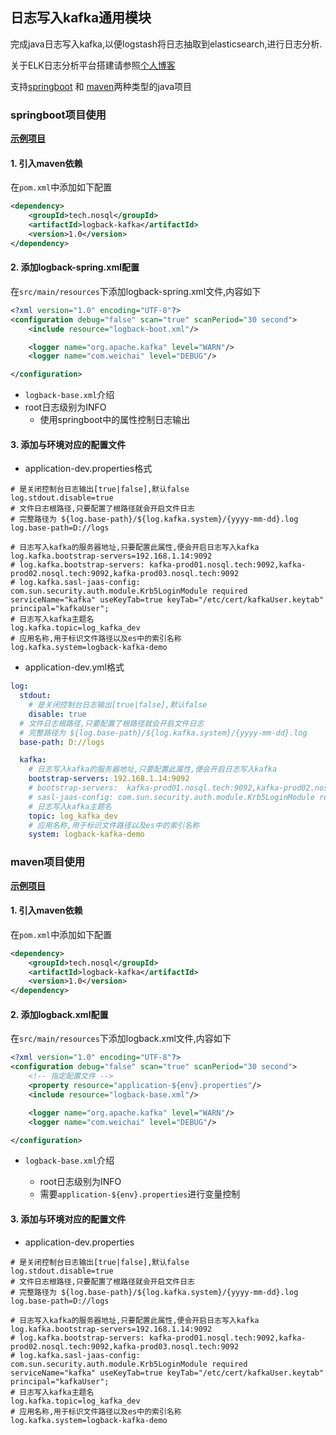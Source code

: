 ## 日志写入kafka通用模块
完成java日志写入kafka,以便logstash将日志抽取到elasticsearch,进行日志分析.

关于ELK日志分析平台搭建请参照[个人博客](https://blog.csdn.net/huanqingdong/article/details/108303820)

支持[springboot](#springboot项目使用) 和 [maven](#maven项目使用)两种类型的java项目


### springboot项目使用

[**示例项目**](https://github.com/huanqingdong/logback-kafka-springboot)

#### 1. 引入maven依赖

在`pom.xml`中添加如下配置
```xml
<dependency>
    <groupId>tech.nosql</groupId>
    <artifactId>logback-kafka</artifactId>
    <version>1.0</version>
</dependency>
```

#### 2. 添加logback-spring.xml配置

在`src/main/resources`下添加logback-spring.xml文件,内容如下

```xml
<?xml version="1.0" encoding="UTF-8"?>
<configuration debug="false" scan="true" scanPeriod="30 second">
    <include resource="logback-boot.xml"/>

    <logger name="org.apache.kafka" level="WARN"/>
    <logger name="com.weichai" level="DEBUG"/>

</configuration>
```

- `logback-base.xml`介绍
- root日志级别为INFO
    - 使用springboot中的属性控制日志输出
    
#### 3. 添加与环境对应的配置文件

- application-dev.properties格式
```properties
# 是关闭控制台日志输出[true|false],默认false
log.stdout.disable=true
# 文件日志根路径,只要配置了根路径就会开启文件日志
# 完整路径为 ${log.base-path}/${log.kafka.system}/{yyyy-mm-dd}.log
log.base-path=D://logs

# 日志写入kafka的服务器地址,只要配置此属性,便会开启日志写入kafka
log.kafka.bootstrap-servers=192.168.1.14:9092
# log.kafka.bootstrap-servers: kafka-prod01.nosql.tech:9092,kafka-prod02.nosql.tech:9092,kafka-prod03.nosql.tech:9092
# log.kafka.sasl-jaas-config: com.sun.security.auth.module.Krb5LoginModule required serviceName="kafka" useKeyTab=true keyTab="/etc/cert/kafkaUser.keytab" principal="kafkaUser";
# 日志写入kafka主题名
log.kafka.topic=log_kafka_dev
# 应用名称,用于标识文件路径以及es中的索引名称
log.kafka.system=logback-kafka-demo
```

- application-dev.yml格式
```yaml
log:
  stdout:
    # 是关闭控制台日志输出[true|false],默认false
    disable: true
  # 文件日志根路径,只要配置了根路径就会开启文件日志
  # 完整路径为 ${log.base-path}/${log.kafka.system}/{yyyy-mm-dd}.log
  base-path: D://logs

  kafka:
    # 日志写入kafka的服务器地址,只要配置此属性,便会开启日志写入kafka
    bootstrap-servers: 192.168.1.14:9092
    # bootstrap-servers:  kafka-prod01.nosql.tech:9092,kafka-prod02.nosql.tech:9092,kafka-prod03.nosql.tech:9092
    # sasl-jaas-config: com.sun.security.auth.module.Krb5LoginModule required serviceName="kafka" useKeyTab=true keyTab="/etc/cert/kafkaUser.keytab" principal="kafkaUser";
    # 日志写入kafka主题名
    topic: log_kafka_dev
    # 应用名称,用于标识文件路径以及es中的索引名称
    system: logback-kafka-demo
```

### maven项目使用

[**示例项目**](https://github.com/huanqingdong/logback-kafka-maven)

#### 1. 引入maven依赖

在`pom.xml`中添加如下配置
```xml
<dependency>
    <groupId>tech.nosql</groupId>
    <artifactId>logback-kafka</artifactId>
    <version>1.0</version>
</dependency>
```

#### 2. 添加logback.xml配置

在`src/main/resources`下添加logback.xml文件,内容如下

```xml
<?xml version="1.0" encoding="UTF-8"?>
<configuration debug="false" scan="true" scanPeriod="30 second">
    <!-- 指定配置文件 -->
    <property resource="application-${env}.properties"/>
    <include resource="logback-base.xml"/>

    <logger name="org.apache.kafka" level="WARN"/>
    <logger name="com.weichai" level="DEBUG"/>

</configuration>
```

- `logback-base.xml`介绍

    - root日志级别为INFO
    - 需要`application-${env}.properties`进行变量控制
    
#### 3. 添加与环境对应的配置文件

- application-dev.properties
```properties
# 是关闭控制台日志输出[true|false],默认false
log.stdout.disable=true
# 文件日志根路径,只要配置了根路径就会开启文件日志
# 完整路径为 ${log.base-path}/${log.kafka.system}/{yyyy-mm-dd}.log
log.base-path=D://logs

# 日志写入kafka的服务器地址,只要配置此属性,便会开启日志写入kafka
log.kafka.bootstrap-servers=192.168.1.14:9092
# log.kafka.bootstrap-servers: kafka-prod01.nosql.tech:9092,kafka-prod02.nosql.tech:9092,kafka-prod03.nosql.tech:9092
# log.kafka.sasl-jaas-config: com.sun.security.auth.module.Krb5LoginModule required serviceName="kafka" useKeyTab=true keyTab="/etc/cert/kafkaUser.keytab" principal="kafkaUser";
# 日志写入kafka主题名
log.kafka.topic=log_kafka_dev
# 应用名称,用于标识文件路径以及es中的索引名称
log.kafka.system=logback-kafka-demo
```



